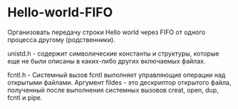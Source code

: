 # Hello-world-FIFO
Организовать передачу строки Hello world через FIFO от одного процесса другому (родственники).

unistd.h - содержит символические константы и структуры, которые еще не были описаны в каких-либо других включаемых файлах.

fcntl.h - Системный вызов fcntl выполняет управляющие операции над открытыми файлами. Аргумент fildes - это дескриптор открытого файла, полученный после выполнения системных вызовов creat, open, dup, fcntl и pipe.
